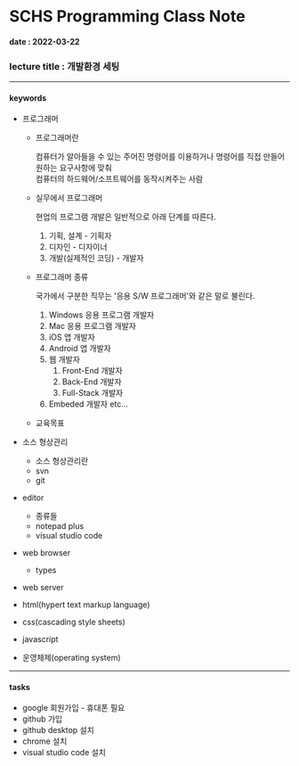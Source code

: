 # SCHS Programming Class Note
#### date : 2022-03-22
### lecture title : 개발환경 세팅
* * *


#### keywords
* 프로그래머
    - 프로그래머란

        컴퓨터가 알아들을 수 있는 주어진 명령어를 이용하거나 명령어를 직접 만들어 원하는 요구사항에 맞춰   
        컴퓨터의 하드웨어/소프트웨어를 동작시켜주는 사람   

    - 실무에서 프로그래머

        현업의 프로그램 개발은 일반적으로 아래 단계를 따른다.
        1. 기획, 설계 - 기획자
        2. 디자인 - 디자이너
        3. 개발(실제적인 코딩) - 개발자   

    - 프로그래머 종류

        국가에서 구분한 직무는 '응용 S/W 프로그래머'와 같은 말로 불린다.
        1. Windows 응용 프로그램 개발자
        2. Mac 응용 프로그램 개발자
        3. iOS 앱 개발자
        4. Android 앱 개발자
        5. 웹 개발자
            1. Front-End 개발자
            2. Back-End 개발자
            3. Full-Stack 개발자   
        6. Embeded 개발자
        etc...

    - 교육목표

* 소스 형상관리
    - 소스 형상관리란
    - svn
    - git

* editor
    - 종류들
    - notepad plus
    - visual studio code

* web browser
    - types

* web server

* html(hypert text markup language)
* css(cascading style sheets)
* javascript

* 운영체제(operating system)


* * *
#### tasks
* google 회원가입 - 휴대폰 필요
* github 가입
* github desktop 설치
* chrome 설치
* visual studio code 설치
